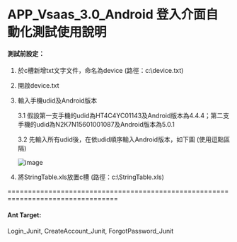 # APP_Vsaas_3.0_Android 登入介面自動化測試使用說明

#### 測試前設定：

1. 於c槽新增txt文字文件，命名為device (路徑：c:\device.txt)
2. 開啟device.txt

3. 輸入手機udid及Android版本

	3.1 假設第一支手機的udid為HT4C4YC01143及Android版本為4.4.4；第二支手機的udid為N2K7N15601001087及Android版本為5.0.1

	3.2 先輸入所有udid後，在依udid順序輸入Android版本，如下圖 (使用逗點區隔)
	
	![image](https://github.com/Gilleschen/APP_Vsaas2.0_Windows/blob/master/picture/device.png)
	
4. 將StringTable.xls放置c槽 (路徑：c:\StringTable.xls)

=================================================================================

#### Ant Target:
Login_Junit, CreateAccount_Junit, ForgotPassword_Junit
